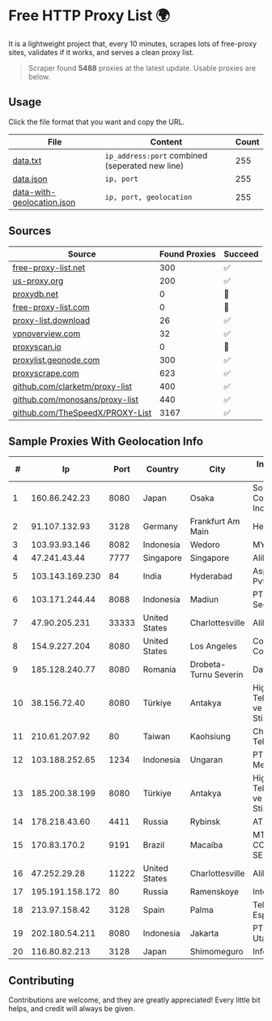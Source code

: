 
# Free HTTP Proxy List 🌍

It is a lightweight project that, every 10 minutes, scrapes lots of free-proxy sites, validates if it works, and serves a clean proxy list.


> Scraper found **5488** proxies at the latest update. Usable proxies are below.

## Usage

Click the file format that you want and copy the URL.


|File|Content|Count|
|----|-------|-----|
|[data.txt](https://raw.githubusercontent.com/themiralay/Proxy-List-World/master/data.txt)|`ip_address:port` combined (seperated new line)|255|
|[data.json](https://raw.githubusercontent.com/themiralay/Proxy-List-World/master/data.json)|`ip, port`|255|
|[data-with-geolocation.json](https://raw.githubusercontent.com/themiralay/Proxy-List-World/master/data-with-geolocation.json)|`ip, port, geolocation`|255|

## Sources

|Source|Found Proxies|Succeed|
|------|-------------|-------|
|[free-proxy-list.net](https://free-proxy-list.net)|300|✅|
|[us-proxy.org](https://www.us-proxy.org)|200|✅|
|[proxydb.net](http://proxydb.net)|0|🚫|
|[free-proxy-list.com](https://free-proxy-list.com/?page=&port=&type%5B%5D=http&type%5B%5D=https&up_time=0&search=Search)|0|🚫|
|[proxy-list.download](https://www.proxy-list.download/HTTP)|26|✅|
|[vpnoverview.com](https://vpnoverview.com/privacy/anonymous-browsing/free-proxy-servers)|32|✅|
|[proxyscan.io](https://www.proxyscan.io)|0|🚫|
|[proxylist.geonode.com](https://proxylist.geonode.com/api/proxy-list?limit=300&page=1&sort_by=lastChecked&sort_type=desc&protocols=http,https)|300|✅|
|[proxyscrape.com](https://api.proxyscrape.com/v2/?request=displayproxies&protocol=http&timeout=10000&country=all&ssl=all&anonymity=all)|623|✅|
|[github.com/clarketm/proxy-list](https://raw.githubusercontent.com/clarketm/proxy-list/master/proxy-list-raw.txt)|400|✅|
|[github.com/monosans/proxy-list](https://raw.githubusercontent.com/monosans/proxy-list/main/proxies/http.txt)|440|✅|
|[github.com/TheSpeedX/PROXY-List](https://raw.githubusercontent.com/TheSpeedX/PROXY-List/master/http.txt)|3167|✅|


## Sample Proxies With Geolocation Info

|#|Ip|Port|Country|City|Internet Service Provider|
|-|--|----|-------|----|-------------------------|
|1|160.86.242.23|8080|Japan|Osaka|Sony Network Communications Inc|
|2|91.107.132.93|3128|Germany|Frankfurt Am Main|Hetzner Online AG|
|3|103.93.93.146|8082|Indonesia|Wedoro|MYRISE|
|4|47.241.43.44|7777|Singapore|Singapore|Alibaba Cloud LLC|
|5|103.143.169.230|84|India|Hyderabad|Aspt Networks Pvt Ltd|
|6|103.171.244.44|8088|Indonesia|Madiun|PT Data Arta Sedaya|
|7|47.90.205.231|33333|United States|Charlottesville|Alibaba.com LLC|
|8|154.9.227.204|8080|United States|Los Angeles|Cogent Communications|
|9|185.128.240.77|8080|Romania|Drobeta-Turnu Severin|Data ZYX SRL|
|10|38.156.72.40|8080|Türkiye|Antakya|High Speed Telekomunikasyon ve Hab. Hiz. Ltd. Sti.|
|11|210.61.207.92|80|Taiwan|Kaohsiung|Chunghwa Telecom Co., Ltd.|
|12|103.188.252.65|1234|Indonesia|Ungaran|PT Data Lintas Media Indonesia|
|13|185.200.38.199|8080|Türkiye|Antakya|High Speed Telekomunikasyon ve Hab. Hiz. Ltd. Sti.|
|14|178.218.43.60|4411|Russia|Rybinsk|ATEXS PLUS Ltd.|
|15|170.83.170.2|9191|Brazil|Macaíba|MT INTERNET COMERCIO & SERVICO LTDA|
|16|47.252.29.28|11222|United States|Charlottesville|Alibaba.com LLC|
|17|195.191.158.172|80|Russia|Ramenskoye|Intelsc Ltd.|
|18|213.97.158.42|3128|Spain|Palma|Telefonica de Espana SAU|
|19|202.180.54.211|8080|Indonesia|Jakarta|PT. Panca Dewata Utama|
|20|116.80.82.213|3128|Japan|Shimomeguro|InfoSphere|



## Contributing

Contributions are welcome, and they are greatly appreciated! Every
little bit helps, and credit will always be given.

